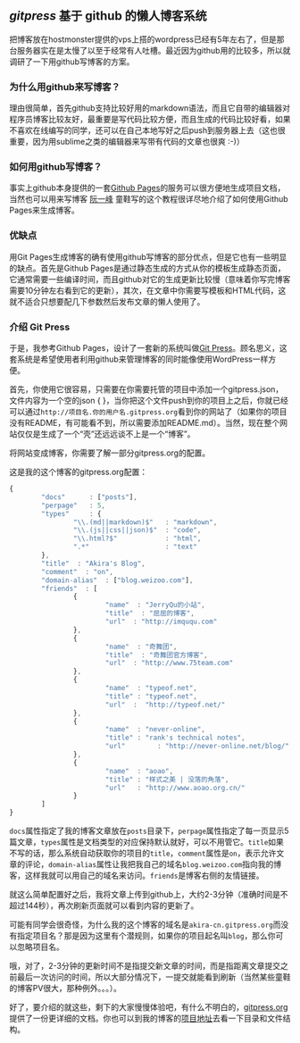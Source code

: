 ## *gitpress* 基于 github 的懒人博客系统

把博客放在hostmonster提供的vps上搭的wordpress已经有5年左右了，但是那台服务器实在是太慢了以至于经常有人吐槽。最近因为github用的比较多，所以就调研了一下用github写博客的方案。

### 为什么用github来写博客？

理由很简单，首先github支持比较好用的markdown语法，而且它自带的编辑器对程序员博客比较友好，最重要是写代码比较方便，而且生成的代码比较好看，如果不喜欢在线编写的同学，还可以在自己本地写好之后push到服务器上去（这也很重要，因为用sublime之类的编辑器来写带有代码的文章也很爽 :-)）

<!--more-->

### 如何用github写博客？

事实上github本身提供的一套[Github Pages](http://pages.github.com/)的服务可以很方便地生成项目文档，当然也可以用来写博客 [阮一峰](http://www.ruanyifeng.com/blog/2012/08/blogging_with_jekyll.html) 童鞋写的这个教程很详尽地介绍了如何使用Github Pages来生成博客。

### 优缺点

用Git Pages生成博客的确有使用github写博客的部分优点，但是它也有一些明显的缺点。首先是Github Pages是通过静态生成的方式从你的模板生成静态页面，它通常需要一些编译时间，而且github对它的生成更新比较慢（意味着你写完博客需要10分钟左右看到它的更新），其次，在文章中你需要写模板和HTML代码，这就不适合只想要配几下参数然后发布文章的懒人使用了。

### 介绍 Git Press

于是，我参考Github Pages，设计了一套新的系统叫做[Git Press](http://www.gitpress.org)。顾名思义，这套系统是希望使用者利用github来管理博客的同时能像使用WordPress一样方便。

首先，你使用它很容易，只需要在你需要托管的项目中添加一个gitpress.json，文件内容为一个空的json { }，当你把这个文件push到你的项目上之后，你就已经可以通过`http://项目名.你的用户名.gitpress.org`看到你的网站了（如果你的项目没有README，有可能看不到，所以需要添加README.md）。当然，现在整个网站仅仅是生成了一个“壳”还远远谈不上是一个“博客”。

将网站变成博客，你需要了解一部分gitpress.org的配置。

这是我的这个博客的gitpress.org配置：

```js
{
        "docs"      : ["posts"],        
        "perpage"   : 5,
        "types"     : {
                "\\.(md||markdown)$"   : "markdown", 
                "\\.(js||css||json)$"  : "code",
                "\\.html?$"            : "html",
                ".*"                   : "text"                
        },
        "title"  : "Akira's Blog",
        "comment"  : "on",
        "domain-alias"  : ["blog.weizoo.com"],
        "friends"  : [
                {
                        "name"  : "JerryQu的小站",
                        "title"  : "屈屈的博客",
                        "url"  : "http://imququ.com"                  
                },
                {
                        "name"  : "奇舞团",
                        "title"  : "奇舞团官方博客",
                        "url"  : "http://www.75team.com"
                },
                {
                        "name"  : "typeof.net",
                        "title" : "typeof.net",
                        "url"  :  "http://typeof.net/"
                },
                {
                        "name"  : "never-online",
                        "title" : "rank's technical notes",
                        "url"        : "http://never-online.net/blog/"
                },
                {
                        "name"  : "aoao",
                        "title" : "样式之美 | 没落的角落",
                        "url"   : "http://www.aoao.org.cn/"
                }
        ] 
}
```

`docs`属性指定了我的博客文章放在`posts`目录下，`perpage`属性指定了每一页显示5篇文章，`types`属性是文档类型的对应保持默认就好，可以不用管它。`title`如果不写的话，那么系统自动获取你的项目的`title`，`comment`属性是`on`，表示允许文章的评论，`domain-alias`属性让我把我自己的域名`blog.weizoo.com`指向我的博客，这样我就可以用自己的域名来访问。`friends`是博客右侧的友情链接。

就这么简单配置好之后，我将文章上传到github上，大约2-3分钟（准确时间是不超过144秒），再次刷新页面就可以看到内容的更新了。

可能有同学会很奇怪，为什么我的这个博客的域名是`akira-cn.gitpress.org`而没有指定项目名？那是因为这里有个潜规则，如果你的项目起名叫`blog`，那么你可以忽略项目名。

哦，对了，2-3分钟的更新时间不是指提交新文章的时间，而是指距离文章提交之前最后一次访问的时间，所以大部分情况下，一提交就能看到刷新（当然某些童鞋的博客PV很大，那种例外。。。）。

好了，要介绍的就这些，剩下的大家慢慢体验吧，有什么不明白的，[gitpress.org](http://gitpress.org) 提供了一份更详细的文档。你也可以到我的博客的[项目地址](https://github.com/akira-cn/blog)去看一下目录和文件结构。

